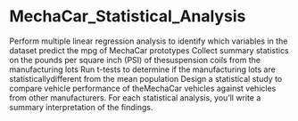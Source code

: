 # MechaCar_Statistical_Analysis
Perform multiple linear regression analysis to identify which variables in the dataset predict the mpg of MechaCar prototypes Collect summary statistics on the pounds per square inch (PSI) of thesuspension coils from the manufacturing lots Run t-tests to determine if the manufacturing lots are statisticallydifferent from the mean population Design a statistical study to compare vehicle performance of theMechaCar vehicles against vehicles from other manufacturers. For each statistical analysis, you’ll write a summary interpretation of the findings.
